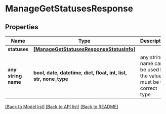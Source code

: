 # ManageGetStatusesResponse


## Properties
Name | Type | Description | Notes
------------ | ------------- | ------------- | -------------
**statuses** | [**[ManageGetStatusesResponseStatusInfo]**](ManageGetStatusesResponseStatusInfo.md) |  | [optional] 
**any string name** | **bool, date, datetime, dict, float, int, list, str, none_type** | any string name can be used but the value must be the correct type | [optional]

[[Back to Model list]](../README.md#documentation-for-models) [[Back to API list]](../README.md#documentation-for-api-endpoints) [[Back to README]](../README.md)


